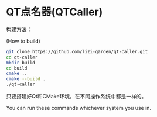 # QT点名器(QTCaller)

构建方法：

(How to build)

```bash
git clone https://github.com/lizi-garden/qt-caller.git
cd qt-caller
mkdir build
cd build
cmake ..
cmake --build .
./qt-caller
```

只要搭建好Qt和CMake环境，在不同操作系统中都是一样的。

You can run these commands whichever system you use in.

